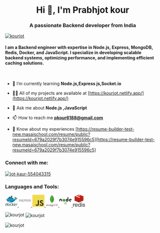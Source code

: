 <h1 align="center">Hi 👋, I'm Prabhjot kour</h1>
<h3 align="center">A passionate Backend developer from India</h3>

<p align="left"> <a href="https://github.com/ryo-ma/github-profile-trophy"><img src="https://github-profile-trophy.vercel.app/?username=kourjot" alt="kourjot" /></a> </p>
<h4>
I am a Backend  engineer with expertise in Node.js, Express, MongoDB, Redis, Docker, and JavaScript. I specialize in developing scalable backend systems, optimizing performance, and implementing efficient caching solutions.</h4>
<p align="left"> <a href="https://twitter.com/" target="blank"><img src="https://img.shields.io/twitter/follow/?logo=twitter&style=for-the-badge" alt="" /></a> </p>

- 🌱 I’m currently learning **Node.js,Express js,Socket.io**

- 👨‍💻 All of my projects are available at [https://kourjot.netlify.app/](https://kourjot.netlify.app/)

- 💬 Ask me about **Node.js ,JavaScript**

- 📫 How to reach me **pkour6188@gmail.com**

- 📄 Know about my experiences [https://resume-builder-test-new.masaischool.com/resume/public?resumeId=679a2029f7b3074e915596c5](https://resume-builder-test-new.masaischool.com/resume/public?resumeId=679a2029f7b3074e915596c5)

<h3 align="left">Connect with me:</h3>
<p align="left">
<a href="https://linkedin.com/in/jot-kaur-554043315" target="blank"><img align="center" src="https://raw.githubusercontent.com/rahuldkjain/github-profile-readme-generator/master/src/images/icons/Social/linked-in-alt.svg" alt="jot-kaur-554043315" height="30" width="40" /></a>
</p>

<h3 align="left">Languages and Tools:</h3>
<p align="left"> <a href="https://www.docker.com/" target="_blank" rel="noreferrer"> <img src="https://raw.githubusercontent.com/devicons/devicon/master/icons/docker/docker-original-wordmark.svg" alt="docker" width="40" height="40"/> </a> <a href="https://expressjs.com" target="_blank" rel="noreferrer"> <img src="https://raw.githubusercontent.com/devicons/devicon/master/icons/express/express-original-wordmark.svg" alt="express" width="40" height="40"/> </a> <a href="https://developer.mozilla.org/en-US/docs/Web/JavaScript" target="_blank" rel="noreferrer"> <img src="https://raw.githubusercontent.com/devicons/devicon/master/icons/javascript/javascript-original.svg" alt="javascript" width="40" height="40"/> </a> <a href="https://www.mongodb.com/" target="_blank" rel="noreferrer"> <img src="https://raw.githubusercontent.com/devicons/devicon/master/icons/mongodb/mongodb-original-wordmark.svg" alt="mongodb" width="40" height="40"/> </a> <a href="https://nodejs.org" target="_blank" rel="noreferrer"> <img src="https://raw.githubusercontent.com/devicons/devicon/master/icons/nodejs/nodejs-original-wordmark.svg" alt="nodejs" width="40" height="40"/> </a> <a href="https://redis.io" target="_blank" rel="noreferrer"> <img src="https://raw.githubusercontent.com/devicons/devicon/master/icons/redis/redis-original-wordmark.svg" alt="redis" width="40" height="40"/> </a> </p>

<p><img align="left" src="https://github-readme-stats.vercel.app/api/top-langs?username=kourjot&show_icons=true&locale=en&layout=compact" alt="kourjot" /></p>

<p>&nbsp;<img align="center" src="https://github-readme-stats.vercel.app/api?username=kourjot&show_icons=true&locale=en" alt="kourjot" /></p>

<p><img align="center" src="https://github-readme-streak-stats.herokuapp.com/?user=kourjot&" alt="kourjot" /></p>
